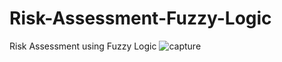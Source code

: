 # Risk-Assessment-Fuzzy-Logic
Risk Assessment using Fuzzy Logic
![capture](https://user-images.githubusercontent.com/10367311/43108697-5d47108c-8ea0-11e8-9d8c-dc4151215e6d.PNG)
